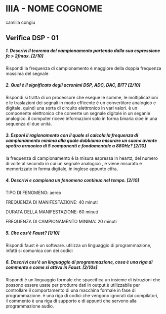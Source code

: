 # IIIA - NOME COGNOME
camilla congiu
## Verifica DSP - 01

##### 1. Descrivi il teorema del campionamento partendo dalla sua espressione _fc > 2fmax_. [2/10]
Rispondi 
la frequenza di campionamento è maggiore della doppia frequenza massima del segnale

##### 2. Qual è il significato degli acronimi _DSP_, _ADC_, _DAC_, _BIT_? [2/10]

Rispondi 
si tratta di un processore che esegue le somme, le moltiplicazioni e le traslazioni dei segnali in modo efficente
è un convertitore analogico e digitale, quindi una sorta di circuito elettronico in vari valori.
è un componente elettronico che converte un segnale digitale in un seganle analogico.
il computer riceve informazioni solo in forma binaria cioè in una sequenza di due unità.


##### 3. Esponi il ragionamento con il quale si calcola la frequenza di campionamento minima alla quale dobbiamo misurare un suono avente spettro armonico di 5 componenti e fondamentale a _880Hz_? [2/10]

la frequenza di campionamento è la misura espressa in heartz, del numero di volte al secondo in cui un segnale analogico , e viene misurato e memorizzato in forma digitale, in inglese appunto cifra. 


##### 4. Descrivi e campiona un fenomeno continuo nel tempo. [2/10]

TIPO DI FENOMENO: 
aereo

FREQUENZA DI MANIFESTAZIONE:
40 minuti

DURATA DELLA MANIFESTAZIONE:
60 minuti

FREQUENZA DI CAMPIONAMENTO MINIMA:
20 minuti

##### 5. Che cos'è _Faust_? [1/10]

Rispondi
faust è un software. utilizza un linguaggio di programmazione, infatti si comunica con dei codici

##### 6. Descrivi cos'è un linguaggio di programmazione, cosa è una riga di commento e come si attiva in _Faust_. [2/10s]

Rispondi
è un linguaggio formale che spaecifica un insieme di istruzioni che possono essere usate per produrre dati in output.è utilizzabile per controllare il comportamento di una macchina formale in fase di programmazione.
è una riga di codici che vengono ignorati dai compilatori, il commento è una riga di supporto e di appunti che servono alla programmazione audio.
